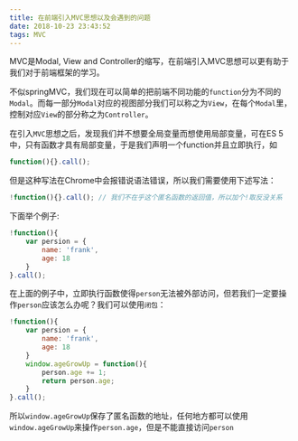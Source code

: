 ```yaml
---
title: 在前端引入MVC思想以及会遇到的问题
date: 2018-10-23 23:43:52
tags: MVC
---
```


MVC是Modal, View and Controller的缩写，在前端引入MVC思想可以更有助于我们对于前端框架的学习。

不似springMVC，我们现在可以简单的把前端不同功能的`function`分为不同的`Modal`。而每一部分`Modal`对应的视图部分我们可以称之为`View`，在每个`Modal`里，控制对应`View`的部分称之为`Controller`。

在引入`MVC`思想之后，发现我们并不想要全局变量而想使用局部变量，可在ES 5中，只有函数才具有局部变量，于是我们声明一个function并且立即执行，如

```js
function(){}.call();
```

但是这种写法在Chrome中会报错说语法错误，所以我们需要使用下述写法：

```js
!function(){}.call(); // 我们不在乎这个匿名函数的返回值，所以加个!取反没关系
```

下面举个例子:

```js
!function(){
    var persion = {
        name: 'frank',
        age: 18
    }
}.call();
```

在上面的例子中，立即执行函数使得`person`无法被外部访问，但若我们一定要操作`person`应该怎么办呢？我们可以使用`闭包`：

```js
!function(){
    var persion = {
        name: 'frank',
        age: 18
    }
    window.ageGrowUp = function(){
        person.age += 1;
        return person.age;
    }
}.call();
```

所以`window.ageGrowUp`保存了匿名函数的地址，任何地方都可以使用`window.ageGrowUp`来操作`person.age`，但是不能直接访问`person`